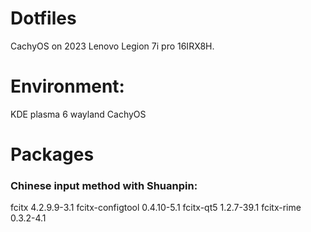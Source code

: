 # Dotfiles

CachyOS on 2023 Lenovo Legion 7i pro 16IRX8H.

# Environment:
KDE plasma 6 wayland
CachyOS

# Packages
### Chinese input method with Shuanpin:
fcitx 4.2.9.9-3.1
fcitx-configtool 0.4.10-5.1
fcitx-qt5 1.2.7-39.1
fcitx-rime 0.3.2-4.1


